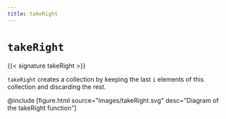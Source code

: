 ```yaml
---
title: takeRight
---
```


# `takeRight`

{{< signature takeRight >}}

`takeRight` creates a collection by keeping the last `i` elements of this collection and discarding the rest.

@include [figure.html source="images/takeRight.svg" desc="Diagram of the takeRight function"]

